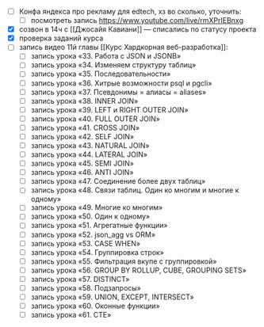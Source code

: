 - [ ] Конфа яндекса про рекламу для edtech, хз во сколько, уточнить:
	- [ ] посмотреть запись https://www.youtube.com/live/rmXPrIEBnxg
- [x] созвон в 14ч с [[Джосайя Кавиани]] — списались по статусу проекта
- [x] проверка заданий курса
- [ ] запись видео 11й главы [[Курс Хардкорная веб-разработка]]:
	- [ ] запись урока «33. Работа с JSON и JSONB»
	- [ ] запись урока «34. Изменяем структуру таблиц»
	- [ ] запись урока «35. Последовательности»
	- [ ] запись урока «36. Хитрые возможности psql и pgcli»
	- [ ] запись урока «37. Псевдонимы = алиасы = aliases»
	- [ ] запись урока «38. INNER JOIN»
	- [ ] запись урока «39. LEFT и RIGHT OUTER JOIN»
	- [ ] запись урока «40. FULL OUTER JOIN»
	- [ ] запись урока «41. CROSS JOIN»
	- [ ] запись урока «42. SELF JOIN»
	- [ ] запись урока «43. NATURAL JOIN»
	- [ ] запись урока «44. LATERAL JOIN»
	- [ ] запись урока «45. SEMI JOIN»
	- [ ] запись урока «46. ANTI JOIN»
	- [ ] запись урока «47. Соединение более двух таблиц»
	- [ ] запись урока «48. Связи таблиц. Один ко многим и многие к одному»
	- [ ] запись урока «49. Многие ко многим»
	- [ ] запись урока «50. Один к одному»
	- [ ] запись урока «51. Агрегатные функции»
	- [ ] запись урока «52. json_agg vs ORM»
	- [ ] запись урока «53. CASE WHEN»
	- [ ] запись урока «54. Группировка строк»
	- [ ] запись урока «55. Фильтрация вкупе с группировкой»
	- [ ] запись урока «56. GROUP BY ROLLUP, CUBE, GROUPING SETS»
	- [ ] запись урока «57. DISTINCT»
	- [ ] запись урока «58. Подзапросы»
	- [ ] запись урока «59. UNION, EXCEPT, INTERSECT»
	- [ ] запись урока «60. Оконные функции»
	- [ ] запись урока «61. CTE»